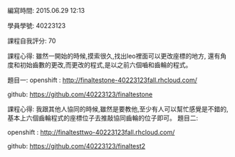 編寫時間: 2015.06.29 12:13

學員學號: 40223123

課程自我評分: 70

課程心得:
雖然一開始的時候,摸索很久,找出leo裡面可以更改座標的地方,
還有角度和初始齒數的更改,而更改的程式,是以之前六個嚙和齒輪的程式。

題目一:
openshift :
http://finaltestone-40223123fall.rhcloud.com/

github:
https://github.com/40223123/finaltestone

課程心得:
我跟其他人協同的時候,雖然是要教他,至少有人可以幫忙感覺是不錯的,
基本上六個齒輪程式的座標位子去推敲協同齒輪的位子即可。
題目二:

openshift :
http://finaltesttwo-40223123fall.rhcloud.com/

github:
https://github.com/40223123/finaltest2